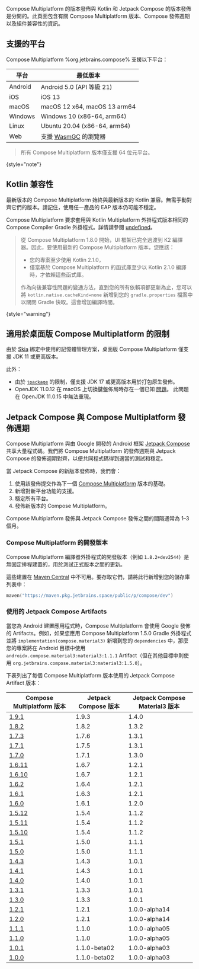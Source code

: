 [//]: # (title: 兼容性與版本)

Compose Multiplatform 的版本發佈與 Kotlin 和 Jetpack Compose 的版本發佈是分開的。此頁面包含有關 Compose Multiplatform 版本、Compose 發佈週期以及組件兼容性的資訊。

## 支援的平台

Compose Multiplatform %org.jetbrains.compose% 支援以下平台：

| 平台    | 最低版本                                                                                         |
|---------|----------------------------------------------------------------------------------------------------------|
| Android | Android 5.0 (API 等級 21)                                                                              |
| iOS     | iOS 13                                                                                                   |
| macOS   | macOS 12 x64, macOS 13 arm64                                                                             |
| Windows | Windows 10 (x86-64, arm64)                                                                               |
| Linux   | Ubuntu 20.04 (x86-64, arm64)                                                                             |
| Web     | 支援 [WasmGC](https://kotlinlang.org/docs/wasm-configuration.html#browser-versions) 的瀏覽器 |

[//]: # (https://youtrack.jetbrains.com/issue/CMP-7539)

> 所有 Compose Multiplatform 版本僅支援 64 位元平台。
>
{style="note"}

## Kotlin 兼容性

最新版本的 Compose Multiplatform 始終與最新版本的 Kotlin 兼容。無需手動對齊它們的版本。請記住，使用任一產品的 EAP 版本仍可能不穩定。

Compose Multiplatform 要求套用與 Kotlin Multiplatform 外掛程式版本相同的 Compose Compiler Gradle 外掛程式。詳情請參閱 [undefined](compose-compiler.md#migrating-a-compose-multiplatform-project)。

> 從 Compose Multiplatform 1.8.0 開始，UI 框架已完全過渡到 K2 編譯器。因此，要使用最新的 Compose Multiplatform 版本，您應該：
> * 您的專案至少使用 Kotlin 2.1.0，
> * 僅當基於 Compose Multiplatform 的函式庫至少以 Kotlin 2.1.0 編譯時，才依賴這些函式庫。
>
> 作為向後兼容性問題的變通方法，直到您的所有依賴項都更新為止，您可以將 `kotlin.native.cacheKind=none` 新增到您的 `gradle.properties` 檔案中以關閉 Gradle 快取。這會增加編譯時間。
>
{style="warning"}

## 適用於桌面版 Compose Multiplatform 的限制

由於 [Skia](https://skia.org/) 綁定中使用的記憶體管理方案，桌面版 Compose Multiplatform 僅支援 JDK 11 或更高版本。

此外：
* 由於 [`jpackage`](https://docs.oracle.com/en/java/javase/17/docs/specs/man/jpackage.html) 的限制，僅支援 JDK 17 或更高版本用於打包原生發佈。
* OpenJDK 11.0.12 在 macOS 上切換鍵盤佈局時存在一個已知 [問題](https://github.com/JetBrains/compose-multiplatform/issues/940)。
  此問題在 OpenJDK 11.0.15 中無法重現。

## Jetpack Compose 與 Compose Multiplatform 發佈週期

Compose Multiplatform 與由 Google 開發的 Android 框架 [Jetpack Compose](https://developer.android.com/jetpack/compose) 共享大量程式碼。我們將 Compose Multiplatform 的發佈週期與 Jetpack Compose 的發佈週期對齊，以便共同程式碼得到適當的測試和穩定。

當 Jetpack Compose 的新版本發佈時，我們會：

1. 使用該發佈提交作為下一個 [Compose Multiplatform](https://github.com/JetBrains/androidx) 版本的基礎。
2. 新增對新平台功能的支援。
3. 穩定所有平台。
4. 發佈新版本的 Compose Multiplatform。

Compose Multiplatform 發佈與 Jetpack Compose 發佈之間的間隔通常為 1–3 個月。

### Compose Multiplatform 的開發版本

Compose Multiplatform 編譯器外掛程式的開發版本（例如 `1.8.2+dev2544`）是無固定排程建置的，用於測試正式版本之間的更新。

這些建置在 [Maven Central](https://central.sonatype.com/) 中不可用。要存取它們，請將此行新增到您的儲存庫列表中：

```kotlin
maven("https://maven.pkg.jetbrains.space/public/p/compose/dev")
```

### 使用的 Jetpack Compose Artifacts

當您為 Android 建置應用程式時，Compose Multiplatform 會使用 Google 發佈的 Artifacts。例如，如果您應用 Compose Multiplatform 1.5.0 Gradle 外掛程式並將 `implementation(compose.material3)` 新增到您的 `dependencies` 中，那麼您的專案將在 Android 目標中使用 `androidx.compose.material3:material3:1.1.1` Artifact（但在其他目標中則使用 `org.jetbrains.compose.material3:material3:1.5.0`）。

下表列出了每個 Compose Multiplatform 版本使用的 Jetpack Compose Artifact 版本：

| Compose Multiplatform 版本                                                      | Jetpack Compose 版本 | Jetpack Compose Material3 版本 |
|-----------------------------------------------------------------------------------|-------------------------|-----------------------------------|
| [1.9.1](https://github.com/JetBrains/compose-multiplatform/releases/tag/v1.9.0)   | 1.9.3                   | 1.4.0                             |
| [1.8.2](https://github.com/JetBrains/compose-multiplatform/releases/tag/v1.8.2)   | 1.8.2                   | 1.3.2                             |
| [1.7.3](https://github.com/JetBrains/compose-multiplatform/releases/tag/v1.7.3)   | 1.7.6                   | 1.3.1                             |
| [1.7.1](https://github.com/JetBrains/compose-multiplatform/releases/tag/v1.7.1)   | 1.7.5                   | 1.3.1                             |
| [1.7.0](https://github.com/JetBrains/compose-multiplatform/releases/tag/v1.7.0)   | 1.7.1                   | 1.3.0                             |
| [1.6.11](https://github.com/JetBrains/compose-multiplatform/releases/tag/v1.6.11) | 1.6.7                   | 1.2.1                             |
| [1.6.10](https://github.com/JetBrains/compose-multiplatform/releases/tag/v1.6.10) | 1.6.7                   | 1.2.1                             |
| [1.6.2](https://github.com/JetBrains/compose-multiplatform/releases/tag/v1.6.2)   | 1.6.4                   | 1.2.1                             |
| [1.6.1](https://github.com/JetBrains/compose-multiplatform/releases/tag/v1.6.1)   | 1.6.3                   | 1.2.1                             |
| [1.6.0](https://github.com/JetBrains/compose-multiplatform/releases/tag/v1.6.0)   | 1.6.1                   | 1.2.0                             |
| [1.5.12](https://github.com/JetBrains/compose-multiplatform/releases/tag/v1.5.12) | 1.5.4                   | 1.1.2                             |
| [1.5.11](https://github.com/JetBrains/compose-multiplatform/releases/tag/v1.5.11) | 1.5.4                   | 1.1.2                             |
| [1.5.10](https://github.com/JetBrains/compose-multiplatform/releases/tag/v1.5.10) | 1.5.4                   | 1.1.2                             |
| [1.5.1](https://github.com/JetBrains/compose-multiplatform/releases/tag/v1.5.1)   | 1.5.0                   | 1.1.1                             |
| [1.5.0](https://github.com/JetBrains/compose-multiplatform/releases/tag/v1.5.0)   | 1.5.0                   | 1.1.1                             |
| [1.4.3](https://github.com/JetBrains/compose-multiplatform/releases/tag/v1.4.3)   | 1.4.3                   | 1.0.1                             |
| [1.4.1](https://github.com/JetBrains/compose-multiplatform/releases/tag/v1.4.1)   | 1.4.3                   | 1.0.1                             |
| [1.4.0](https://github.com/JetBrains/compose-multiplatform/releases/tag/v1.4.0)   | 1.4.0                   | 1.0.1                             |
| [1.3.1](https://github.com/JetBrains/compose-multiplatform/releases/tag/v1.3.1)   | 1.3.3                   | 1.0.1                             |
| [1.3.0](https://github.com/JetBrains/compose-multiplatform/releases/tag/v1.3.0)   | 1.3.3                   | 1.0.1                             |
| [1.2.1](https://github.com/JetBrains/compose-multiplatform/releases/tag/v1.2.1)   | 1.2.1                   | 1.0.0-alpha14                     |
| [1.2.0](https://github.com/JetBrains/compose-multiplatform/releases/tag/v1.2.0)   | 1.2.1                   | 1.0.0-alpha14                     |
| [1.1.1](https://github.com/JetBrains/compose-multiplatform/releases/tag/v1.1.1)   | 1.1.0                   | 1.0.0-alpha05                     |
| [1.1.0](https://github.com/JetBrains/compose-multiplatform/releases/tag/v1.1.0)   | 1.1.0                   | 1.0.0-alpha05                     |
| [1.0.1](https://github.com/JetBrains/compose-multiplatform/releases/tag/v1.0.1)   | 1.1.0-beta02            | 1.0.0-alpha03                     |
| [1.0.0](https://github.com/JetBrains/compose-multiplatform/releases/tag/v1.0.0)   | 1.1.0-beta02            | 1.0.0-alpha03                     |